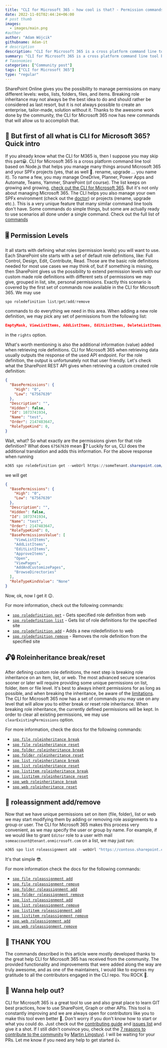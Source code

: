 ```yaml
---
title: "CLI for Microsoft 365 - how cool is that? - Permission commands"
date: 2022-11-01T02:44:24+06:00
# post thumb
images:
  - images/main.png
#author
author: "Adam Wójcik"
githubname: Adam-it
# description
description: "CLI for Microsoft 365 is a cross platform command line tool based on Node.js that helps you manage many things around Microsoft 365 and your SPFx project (yes, that as well 🤩. rename, upgrade ... you name it). You may manage OneDrive, Planner, Power Apps and Automate, Teams, Yammer, SharePoint (of course). The list keeps on growing and growing. Lets check some new commands added to CLI which allow us manage permissions on many different levels in SharePoint Online."
summary: "CLI for Microsoft 365 is a cross platform command line tool based on Node.js that helps you manage many things around Microsoft 365 and your SPFx project (yes, that as well 🤩. rename, upgrade ... you name it). You may manage OneDrive, Planner, Power Apps and Automate, Teams, Yammer, SharePoint (of course). The list keeps on growing and growing. Lets check some new commands added to CLI which allow us manage permissions on many different levels in SharePoint Online."
# Taxonomies
categories: ["Community post"]
tags: ["CLI for Microsoft 365"]
type: "regular" 
---
```


SharePoint Online gives you the possibility to manage permissions on many different levels: webs, lists, folders, files, and items. Breaking role inheritance may not always be the best idea to do and should rather be considered as last resort, but it is not always possible to create an enterprise, tailor-made, solution without it. Thanks to the awesome work done by the community, the CLI for Microsoft 365 now has new commands that will allow us to accomplish that.


## 🤔 But first of all what is CLI for Microsoft 365? Quick intro


If you already know what the CLI for M365 is, then I suppose you may skip this part😀. CLI for Microsoft 365 is a cross platform command line tool based on Node.js that helps you manage many things around Microsoft 365 and your SPFx projects (yes, that as well 🤩. rename, upgrade ... you name it). To name a few, you may manage OneDrive, Planner, Power Apps and Automate, Teams, Yammer, SharePoint (of course). The list keeps on growing and growing, [check out the CLI for Microsoft 365](https://pnp.github.io/cli-microsoft365/). But it's not only about managing Microsoft 365. The CLI helps you also manage your own SPFx environment (check out the [doctor](https://pnp.github.io/cli-microsoft365/cmd/spfx/spfx-doctor/)) or projects (rename, upgrade etc.). This is a very unique feature that many similar command line tools don't have. Some commands do simple things, but some are actually ready to use scenarios all done under a single command. Check out the full list of [commands](https://pnp.github.io/cli-microsoft365/cmd/login/#usage)


## 🎚️ Permission Levels


It all starts with defining what roles (permission levels) you will want to use. Each SharePoint site starts with a set of default role definitions, like: Full Control, Design, Edit, Contribute, Read. Those are the basic role definitions needed for most use cases we may think of, but if something is missing, then SharePoint gives us the possibility to extend permission levels with our custom made role definitions with different sets of permissions we may give, grouped in list, site, personal permissions. Exactly this scenario is covered by the first set of commands now available in the CLI for Microsoft 365. We may use


```powershell
spo roledefinition list/get/add/remove
```


commands to do everything we need in this area. When adding a new role definition, we may pick any set of permissions from the following list:


```json
EmptyMask, ViewListItems, AddListItems, EditListItems, DeleteListItems, ApproveItems, OpenItems, ViewVersions, DeleteVersions, CancelCheckout, ManagePersonalViews, ManageLists, ViewFormPages, AnonymousSearchAccessList, Open, ViewPages, AddAndCustomizePages, ApplyThemeAndBorder, ApplyStyleSheets, ViewUsageData, CreateSSCSite, ManageSubwebs, CreateGroups, ManagePermissions, BrowseDirectories, BrowseUserInfo, AddDelPrivateWebParts, UpdatePersonalWebParts, ManageWeb, AnonymousSearchAccessWebLists, UseClientIntegration, UseRemoteAPIs, ManageAlerts, CreateAlerts, EditMyUserInfo, EnumeratePermissions, FullMask
```


in the `rights` option.


What's worth mentioning is also the additional information (value) added when retrieving role definitions. CLI for Microsoft 365 when retrieving data usually outputs the response of the used API endpoint. For the role definition, the output is unfortunately not that user friendly.
Let's check what the SharePoint REST API gives when retrieving a custom created role definition:


```json
{
  "BasePermissions": {
    "High": "0",
    "Low": "67567639"
  },
  "Description": "",
  "Hidden": false,
  "Id": 1073741934,
  "Name": "test",
  "Order": 2147483647,
  "RoleTypeKind": 0,
}
```


Wait, what? So what exactly are the permissions given for that role definition? What does `67567639` mean 🤔? Luckily for us, CLI does the additional translation and adds this information. For the above response when running


```powershell
m365 spo roledefinition get --webUrl https://someTenant.sharepoint.com/sites/someSite --id 1073741934
```


we will get


```json
{
  "BasePermissions": {
    "High": "0",
    "Low": "67567639"
  },
  "Description": "",
  "Hidden": false,
  "Id": 1073741934,
  "Name": "test",
  "Order": 2147483647,
  "RoleTypeKind": 0,
  "BasePermissionsValue": [
    "ViewListItems",
    "AddListItems",
    "EditListItems",
    "ApproveItems",
    "Open",
    "ViewPages",
    "AddAndCustomizePages",
    "BrowseDirectories"
  ],
  "RoleTypeKindValue": "None"
}
```


Now, ok, now I get it 😉.


For more information, check out the following commands:


- [`spo roledefinition get`](https://pnp.github.io/cli-microsoft365/cmd/spo/roledefinition/roledefinition-get/) - Gets specified role definition from web
- [`spo roledefinition list`](https://pnp.github.io/cli-microsoft365/cmd/spo/roledefinition/roledefinition-list/) - Gets list of role definitions for the specified site
- [`spo roledefinition add`](https://pnp.github.io/cli-microsoft365/cmd/spo/roledefinition/roledefinition-add/) - Adds a new roledefinition to web
- [`spo roledefinition remove`](https://pnp.github.io/cli-microsoft365/cmd/spo/roledefinition/roledefinition-remove/) - Removes the role definition from the specified site


## 🔓🔒 Roleinheritance break/reset


After defining custom role definitions, the next step is breaking role inheritance on an item, list, or web. The most advanced secure scenarios sooner or later will require providing some unique permissions on list, folder, item or file level. It's best to always inherit permissions for as long as possible, and when breaking the inheritance, be aware of the [limitations](https://learn.microsoft.com/en-us/sharepoint/troubleshoot/lists-and-libraries/error-share-break-inheritance). The CLI for Microsoft 365 now has a set of commands you may use on any level that will allow you to either break or reset role inheritance. When breaking role inheritance, the currently defined permissions will be kept. In order to clear all existing permissions, we may use `clearExistingPermissions` option.


For more information, check the docs for the following commands:


- [`spo file roleinheritance break`](https://pnp.github.io/cli-microsoft365/cmd/spo/file/file-roleinheritance-break/)
- [`spo file roleinheritance reset`](https://pnp.github.io/cli-microsoft365/cmd/spo/file/file-roleinheritance-reset/)
- [`spo folder roleinheritance break`](https://pnp.github.io/cli-microsoft365/cmd/spo/folder/folder-roleinheritance-break/)
- [`spo folder roleinheritance reset`](https://pnp.github.io/cli-microsoft365/cmd/spo/folder/folder-roleinheritance-reset/)
- [`spo list roleinheritance break`](https://pnp.github.io/cli-microsoft365/cmd/spo/list/list-roleinheritance-break/)
- [`spo list roleinheritance reset`](https://pnp.github.io/cli-microsoft365/cmd/spo/list/list-roleinheritance-reset/)
- [`spo listitem roleinheritance break`](https://pnp.github.io/cli-microsoft365/cmd/spo/listitem/listitem-roleinheritance-break/)
- [`spo listitem roleinheritance reset`](https://pnp.github.io/cli-microsoft365/cmd/spo/listitem/listitem-roleinheritance-reset/)
- [`spo web roleinheritance break`](https://pnp.github.io/cli-microsoft365/cmd/spo/web/web-roleinheritance-break/)
- [`spo web roleinheritance reset`](https://pnp.github.io/cli-microsoft365/cmd/spo/web/web-roleinheritance-reset/)


## 🪪 roleassignment add/remove


Now that we have unique permissions set on item (file, folder), list or web we may start modifying them by adding or removing role assignments to a group or user. The CLI for Microsoft 365 makes this process very convenient, as we may specify the user or group by name. For example, if we would like to grant `Editor` role to a user with mail `someaccount@tenant.onmicrosoft.com` on a list, we may just run:


```powershell
m365 spo list roleassignment add --webUrl "https://contoso.sharepoint.com/sites/project-x" --listTitle "someList" --upn "someaccount@tenant.onmicrosoft.com" --roleDefinitionName "Editor"
```


It's that simple 😎.


For more information check the docs for the following commands:


- [`spo file roleassignment add`](https://pnp.github.io/cli-microsoft365/cmd/spo/file/file-roleassignment-add/)
- [`spo file roleassignment remove`](https://pnp.github.io/cli-microsoft365/cmd/spo/file/file-roleassignment-remove/)
- [`spo folder roleassignment add`](https://pnp.github.io/cli-microsoft365/cmd/spo/folder/folder-roleassignment-add/)
- [`spo folder roleassignment remove`](https://pnp.github.io/cli-microsoft365/cmd/spo/folder/folder-roleassignment-remove/)
- [`spo list roleassignment add`](https://pnp.github.io/cli-microsoft365/cmd/spo/list/list-roleassignment-add/)
- [`spo list roleassignment remove`](https://pnp.github.io/cli-microsoft365/cmd/spo/list/list-roleassignment-remove/)
- [`spo listitem roleassignment add`](https://pnp.github.io/cli-microsoft365/cmd/spo/listitem/listitem-roleassignment-add/)
- [`spo listitem roleassignment remove`](https://pnp.github.io/cli-microsoft365/cmd/spo/listitem/listitem-roleassignment-remove/)
- [`spo web roleassignment add`](https://pnp.github.io/cli-microsoft365/cmd/spo/web/web-roleassignment-add/)
- [`spo web roleassignment remove`](https://pnp.github.io/cli-microsoft365/cmd/spo/web/web-roleassignment-remove/)



## 🙏 THANK YOU


The commands described in this article were mostly developed thanks to the great help CLI for Microsoft 365 has received from the community. The provided functionality and improvements that were added along the way are truly awesome, and as one of the maintainers, I would like to express my gratitude to all the contributors engaged in the CLI repo. You ROCK 🤩.

## 🙋 Wanna help out?

CLI for Microsoft 365 is a great tool to use and also great place to learn GIT best practices, how to use SharePoint, Graph or other APIs. This tool is constantly improving and we are always open for contributors like you to make this tool even better 💪. Don't worry if you don't know how to start or what you could do. Just check out the [contributing guide](https://github.com/pnp/cli-microsoft365/blob/main/CONTRIBUTING.md) and [issues list](https://github.com/pnp/cli-microsoft365/issues) and give it a shot. If I still didn't convince you, check out the [7 reasons to contribute to the community](https://pnp.github.io/blog/post/7-reasons-to-contribute-to-the-community/) by [Martin Lingstuyl](https://github.com/martinlingstuyl/). I will be waiting for your PRs. Let me know if you need any help to get started 👍.
